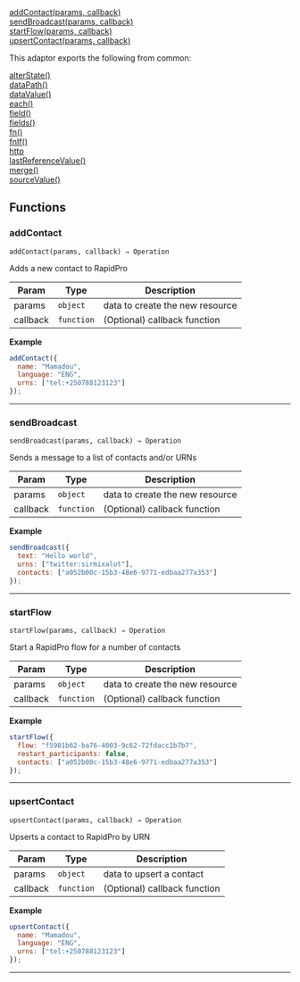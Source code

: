 <dl>
<dt>
    <a href="#addcontact">addContact(params, callback)</a></dt>
<dt>
    <a href="#sendbroadcast">sendBroadcast(params, callback)</a></dt>
<dt>
    <a href="#startflow">startFlow(params, callback)</a></dt>
<dt>
    <a href="#upsertcontact">upsertContact(params, callback)</a></dt>
</dl>


This adaptor exports the following from common:
<dl>
<dt>
    <a href="/adaptors/packages/common-docs#alterstate">alterState()</a>
</dt>
<dt>
    <a href="/adaptors/packages/common-docs#datapath">dataPath()</a>
</dt>
<dt>
    <a href="/adaptors/packages/common-docs#datavalue">dataValue()</a>
</dt>
<dt>
    <a href="/adaptors/packages/common-docs#each">each()</a>
</dt>
<dt>
    <a href="/adaptors/packages/common-docs#field">field()</a>
</dt>
<dt>
    <a href="/adaptors/packages/common-docs#fields">fields()</a>
</dt>
<dt>
    <a href="/adaptors/packages/common-docs#fn">fn()</a>
</dt>
<dt>
    <a href="/adaptors/packages/common-docs#fnif">fnIf()</a>
</dt>
<dt>
    <a href="/adaptors/packages/common-docs#http">http</a>
</dt>
<dt>
    <a href="/adaptors/packages/common-docs#lastreferencevalue">lastReferenceValue()</a>
</dt>
<dt>
    <a href="/adaptors/packages/common-docs#merge">merge()</a>
</dt>
<dt>
    <a href="/adaptors/packages/common-docs#sourcevalue">sourceValue()</a>
</dt></dl>

## Functions
### addContact

<p><code>addContact(params, callback) ⇒ Operation</code></p>

Adds a new contact to RapidPro


| Param | Type | Description |
| --- | --- | --- |
| params | <code>object</code> | data to create the new resource |
| callback | <code>function</code> | (Optional) callback function |

**Example**
```js
addContact({
  name: "Mamadou",
  language: "ENG",
  urns: ["tel:+250788123123"]
});
```

* * *

### sendBroadcast

<p><code>sendBroadcast(params, callback) ⇒ Operation</code></p>

Sends a message to a list of contacts and/or URNs


| Param | Type | Description |
| --- | --- | --- |
| params | <code>object</code> | data to create the new resource |
| callback | <code>function</code> | (Optional) callback function |

**Example**
```js
sendBroadcast({
  text: "Hello world",
  urns: ["twitter:sirmixalot"],
  contacts: ["a052b00c-15b3-48e6-9771-edbaa277a353"]
});
```

* * *

### startFlow

<p><code>startFlow(params, callback) ⇒ Operation</code></p>

Start a RapidPro flow for a number of contacts


| Param | Type | Description |
| --- | --- | --- |
| params | <code>object</code> | data to create the new resource |
| callback | <code>function</code> | (Optional) callback function |

**Example**
```js
startFlow({
  flow: "f5901b62-ba76-4003-9c62-72fdacc1b7b7",
  restart_participants: false,
  contacts: ["a052b00c-15b3-48e6-9771-edbaa277a353"]
});
```

* * *

### upsertContact

<p><code>upsertContact(params, callback) ⇒ Operation</code></p>

Upserts a contact to RapidPro by URN


| Param | Type | Description |
| --- | --- | --- |
| params | <code>object</code> | data to upsert a contact |
| callback | <code>function</code> | (Optional) callback function |

**Example**
```js
upsertContact({
  name: "Mamadou",
  language: "ENG",
  urns: ["tel:+250788123123"]
});
```

* * *


